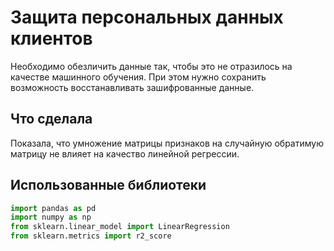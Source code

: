 # Защита персональных данных клиентов
Необходимо обезличить данные так, чтобы это не отразилось на качестве машинного обучения. При этом нужно сохранить возможность восстанавливать зашифрованные данные.

## Что сделала
Показала, что умножение матрицы признаков на случайную обратимую матрицу не влияет на качество линейной регрессии.

## Использованные библиотеки
```python
import pandas as pd
import numpy as np
from sklearn.linear_model import LinearRegression
from sklearn.metrics import r2_score
```
